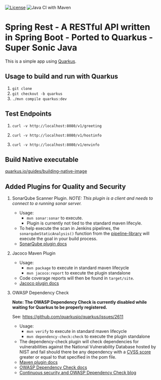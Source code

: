 [![License](https://img.shields.io/hexpm/l/plug.svg?maxAge=2592000)]() ![Java CI with Maven](https://github.com/redhat-cop/spring-rest/workflows/Java%20CI%20with%20Maven/badge.svg)

# Spring Rest - A RESTful API written in Spring Boot - Ported to Quarkus - Super Sonic Java

This is a simple app using [Quarkus](https://quarkus.io).  

## Usage to build and run with Quarkus

1. `git clone`
1. `git checkout -b quarkus`
1. `./mvn compile quarkus:dev`

## Test Endpoints

1. `curl -v http://localhost:8080/v1/greeting`

2. `curl -v http://localhost:8080/v1/hostinfo`

3. `curl -v http://localhost:8080/v1/envinfo`

## Build Native executable

[quarkus.io/guides/building-native-image](https://quarkus.io/guides/building-native-image)

## Added Plugins for Quality and Security

1. SonarQube Scanner Plugin. *NOTE: This plugin is a client and needs to connect to a running sonar server.*
    - Usage:
      - `mvn sonar:sonar` to execute. 
      - Plugin is currently not tied to the standard maven lifecyle.
    - To help execute the scan in Jenkins pipelines, the `sonarqubeStaticAnalysis()` function from the [pipeline-library](https://github.com/redhat-cop/pipeline-library) will execute the goal in your build process.
    - [SonarQube plugin docs](https://docs.sonarqube.org/display/SCAN/Analyzing+with+SonarQube+Scanner+for+Maven)

2. Jacoco Maven Plugin
    - Usage:
        - `mvn package` to execute in standard maven lifecycle
        - `mvn jacoco:report` to execute the plugin standalone
    - Code coverage reports will then be found in `target/site`.
    - [Jacoco plugin docs](https://www.eclemma.org/jacoco/trunk/doc/maven.html)

3. OWASP Dependency Check

    __Note: The OWASP Dependency Check is currently disabled while waiting for Quarkus to be properly registered.__

    See: https://github.com/quarkusio/quarkus/issues/2611

    - Usage:
      - `mvn verify` to execute in standard maven lifecycle
      - `mvn dependency-check:check` to execute the plugin standalone
    - The dependency-check plugin will check dependencies for vulnerabilities against the National Vulnerability Database hosted by NIST and fail should there be any dependency with a [CVSS score](https://searchsecurity.techtarget.com/definition/CVSS-Common-Vulnerability-Scoring-System) greater or equal to that specified in the pom file.
    - [Maven plugin docs](https://jeremylong.github.io/DependencyCheck/dependency-check-maven/)
    - [OWASP Dependency Check docs](https://www.owasp.org/index.php/OWASP_Dependency_Check)
    - [Continuous security and OWASP Dependency Check blog](https://blog.lanyonm.org/articles/2015/12/22/continuous-security-owasp-java-vulnerability-check.html)
